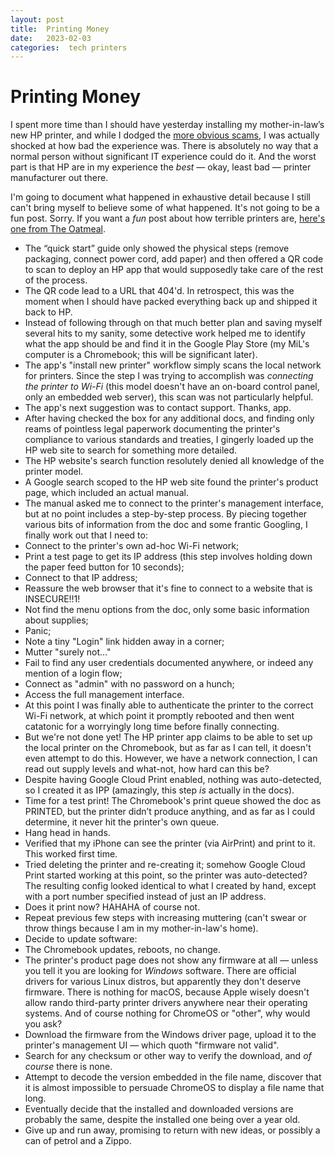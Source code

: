 ```yaml
---
layout: post
title:  Printing Money 
date:   2023-02-03 
categories:  tech printers 
---
```


# Printing Money


I spent more time than I should have yesterday installing my mother-in-law’s new HP printer, and while I dodged the [more obvious scams](https://www.theatlantic.com/technology/archive/2023/02/home-printer-digital-rights-management-hp-instant-ink-subscription/672913/?ref=galaxy-brain), I was actually shocked at how bad the experience was. There is absolutely no way that a normal person without significant IT experience could do it. And the worst part is that HP are in my experience the *best* — okay, least bad — printer manufacturer out there.

I'm going to document what happened in exhaustive detail because I still can't bring myself to believe some of what happened. It's not going to be a fun post. Sorry. If you want a *fun* post about how terrible printers are, [here's one from The Oatmeal](https://theoatmeal.com/comics/printers).

- The “quick start” guide only showed the physical steps (remove packaging, connect power cord, add paper) and then offered a QR code to scan to deploy an HP app that would supposedly take care of the rest of the process.
- The QR code lead to a URL that 404'd. In retrospect, this was the moment when I should have packed everything back up and shipped it back to HP.
- Instead of following through on that much better plan and saving myself several hits to my sanity, some detective work helped me to identify what the app should be and find it in the Google Play Store (my MiL's computer is a Chromebook; this will be significant later).
- The app's "install new printer" workflow simply scans the local network for printers. Since the step I was trying to accomplish was *connecting the printer to Wi-Fi* (this model doesn't have an on-board control panel, only an embedded web server), this scan was not particularly helpful.
- The app's next suggestion was to contact support. Thanks, app.
- After having checked the box for any additional docs, and finding only reams of pointless legal paperwork documenting the printer's compliance to various standards and treaties, I gingerly loaded up the HP web site to search for something more detailed.
- The HP website's search function resolutely denied all knowledge of the printer model.
- A Google search scoped to the HP web site found the printer's product page, which included an actual manual.
- The manual asked me to connect to the printer's management interface, but at no point includes a step-by-step process. By piecing together various bits of information from the doc and some frantic Googling, I finally work out that I need to:
- Connect to the printer's own ad-hoc Wi-Fi network;
- Print a test page to get its IP address (this step involves holding down the paper feed button for 10 seconds);
- Connect to that IP address;
- Reassure the web browser that it's fine to connect to a website that is INSECURE!!1!
- Not find the menu options from the doc, only some basic information about supplies;
- Panic;
- Note a tiny "Login" link hidden away in a corner;
- Mutter "surely not…"
- Fail to find any user credentials documented anywhere, or indeed any mention of a login flow;
- Connect as "admin" with no password on a hunch;
- Access the full management interface.
- At this point I was finally able to authenticate the printer to the correct Wi-Fi network, at which point it promptly rebooted and then went catatonic for a worryingly long time before finally connecting.
- But we're not done yet! The HP printer app claims to be able to set up the local printer on the Chromebook, but as far as I can tell, it doesn't even attempt to do this. However, we have a network connection, I can read out supply levels and what-not, how hard can this be?
- Despite having Google Cloud Print enabled, nothing was auto-detected, so I created it as IPP (amazingly, this step *is* actually in the docs).
- Time for a test print! The Chromebook's print queue showed the doc as PRINTED, but the printer didn’t produce anything, and as far as I could determine, it never hit the printer's own queue.
- Hang head in hands.
- Verified that my iPhone can see the printer (via AirPrint) and print to it. This worked first time.
- Tried deleting the printer and re-creating it; somehow Google Cloud Print started working at this point, so the printer was auto-detected? The resulting config looked identical to what I created by hand, except with a port number specified instead of just an IP address.
- Does it print now? HAHAHA of course not.
- Repeat previous few steps with increasing muttering (can't swear or throw things because I am in my mother-in-law's home).
- Decide to update software:
- The Chromebook updates, reboots, no change.
- The printer's product page does not show any firmware at all — unless you tell it you are looking for *Windows* software. There are official drivers for various Linux distros, but apparently they don't deserve firmware. There is nothing for macOS, because Apple wisely doesn't allow rando third-party printer drivers anywhere near their operating systems. And of course nothing for ChromeOS or "other", why would you ask?
- Download the firmware from the Windows driver page, upload it to the printer's management UI — which quoth "firmware not valid".
- Search for any checksum or other way to verify the download, and *of course* there is none.
- Attempt to decode the version embedded in the file name, discover that it is almost impossible to persuade ChromeOS to display a file name that long.
- Eventually decide that the installed and downloaded versions are probably the same, despite the installed one being over a year old.
- Give up and run away, promising to return with new ideas, or possibly a can of petrol and a Zippo.

